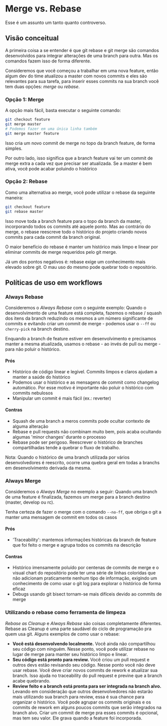 # Merge vs. Rebase

Esse é um assunto um tanto quanto controverso. 

## Visão conceitual

A primeira coisa a se entender é que git rebase e git merge são comandos desenvolvidos para integrar alterações de uma branch para outra. Mas os comandos fazem isso de forma diferente.

Consideremos que você começou a trabalhar em uma nova feature, então algum dev do time atualizou a master com novos commits e eles são relevantes para sua tarefa, para inserir esses commits na sua branch você tem duas opções: *merge* ou *rebase*.

### Opção 1: Merge

A opção mais fácil, basta executar o seguinte comando:

```sh
git checkout feature
git merge master
# Podemos fazer em uma única linha também
git merge master feature
```

Isso cria um novo commit de merge no topo da branch feature, de forma simples.

Por outro lado, isso significa que a branch feature vai ter um commit de merge extra a cada vez que precisar ser atualizada. Se a master é bem ativa, você pode acabar poluindo o histórico

### Opção 2: Rebase

Como uma alternativa ao merge, você pode utilizar o rebase da seguinte maneira:

```sh
git checkout feature
git rebase master
```

Isso move toda a branch feature para o topo da branch da master, incorporando todos os commits até aquele ponto. Mas ao contrário do merge, o rebase reescreve todo o histórico do projeto criando novos commits para cada commit da branch original.

O maior benefício do rebase é manter um histórico mais limpo e linear por eliminar commits de merge requeridos pelo git merge.

Já um dos pontos negativos é: rebase exige um conhecimento mais elevado sobre git. O mau uso do mesmo pode quebrar todo o repositório.

## Políticas de uso em workflows

### Always Rebase

Consideremos o *Always Rebase* com o seguinte exemplo: Quando o desenvolvimento de uma feature está completa, fazemos o rebase / squash dos itens da branch reduzindo os mesmos a um número significante de commits e evitando criar um commit de merge - podemos usar o `--ff` ou `cherry-pick` na branch destino.

Enquando a branch de feature estiver em desenvolvimento e precisamos manter a mesma atualizada, usamos o rebase - ao invés de pull ou merge - para não poluir o histórico.

#### Prós

+ Histórico de código linear e legível. Commits limpos e claros ajudam a manter a saúde do histórico
+ Podemos usar o histórico e as mensagens de commit como changelog automático. Por esse motivo é importante não poluir o histórico com commits nebulosos
+ Manipular um commit é mais fácil (ex.: reverter)

#### Contras

- Squash de uma branch a meros commits pode ocultar contexto de alguma alteração
- Rebase e pull requests não combinam muito bem, pois acaba ocultando algumas 'minor changes' durante o processo
- Rebase pode ser perigoso. Reescrever o histórico de branches compartilhadas tende a quebrar o fluxo de trabalho.

Nota: Quando o histórico de uma branch utilizada por vários desenvolvedores é reescrito, ocorre uma quebra geral em todas a branchs em desenvolvimento derivada da mesma.

### Always Merge


Consideremos o *Always Merge* no exemplo a seguir: Quando uma branch de uma feature é finalizada, fazemos um merge para a branch destino (master, develop ou rc).

Tenha certeza de fazer o merge com o comando `--no-ff`, que obriga o git a manter uma mensagem de commit em todos os casos

#### Prós

+ 'Traceability': mantemos informações históricas da branch de feature que foi feito o merge e agrupa todos os commits na descrição

#### Contras

- Histórico imensamente poluído por centenas de commits de merge e o visual chart do repositório pode ter uma série de linhas coloridas que não adicionam praticamente nenhum tipo de informação, exigindo um conhecimento de como usar o git log para explorar o histórico de forma eficaz
- Debugs usando git bisect tornam-se mais difíceis devido ao commits de merge

### Utilizando o rebase como ferramenta de limpeza

*Rebase as Cleanup* e *Always Rebase* são coisas completamente diferentes. Rebase as Cleanup é uma parte saudável do ciclo de programação pra quem usa git. Alguns exemplos de como usar o rebase:

* **Você está desenvolvendo localmente.** Você ainda não compartilhou seu código com ninguém. Nesse ponto, você pode utilizar rebase no lugar de merge para manter seu histórico limpo e linear.
* **Seu código está pronto para review.** Você criou um pull request e outros devs estão revisando seu código. Nesse ponto você não deve usar rebase. Você deve criar novos commits de rework e atualizar sua branch. Isso ajuda no traceability do pull request e previne que a branch acabe quebrando.
* **Review feito e a branch está pronta para ser integrada na branch alvo.** Levando em consideração que outros desenvolvedores não estarão mais utilizando sua branch para review, essa é sua chance para organizar o histórico. Você pode agrupar os commits originais e os commits de rework em alguns poucos commits que serão integrados na branch alvo. Criar um commit de merge pra esses commits é opcional, mas tem seu valor. Ele grava quando a feature foi incorporada.